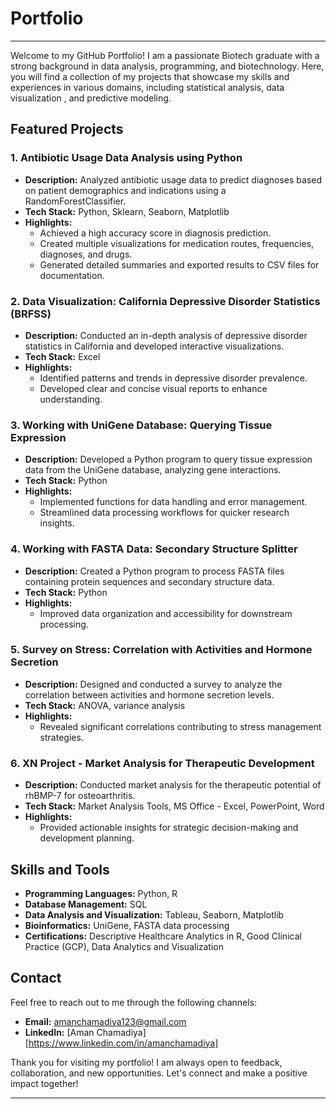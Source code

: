 # Portfolio

---

Welcome to my GitHub Portfolio! I am a passionate Biotech graduate with a strong background in data analysis, programming, and biotechnology. Here, you will find a collection of my projects that showcase my skills and experiences in various domains, including statistical analysis, data visualization , and predictive modeling.


## Featured Projects

### 1. Antibiotic Usage Data Analysis using Python
- **Description:** Analyzed antibiotic usage data to predict diagnoses based on patient demographics and indications using a RandomForestClassifier.
- **Tech Stack:** Python, Sklearn, Seaborn, Matplotlib
- **Highlights:**
  - Achieved a high accuracy score in diagnosis prediction.
  - Created multiple visualizations for medication routes, frequencies, diagnoses, and drugs.
  - Generated detailed summaries and exported results to CSV files for documentation.

### 2. Data Visualization: California Depressive Disorder Statistics (BRFSS)
- **Description:** Conducted an in-depth analysis of depressive disorder statistics in California and developed interactive visualizations.
- **Tech Stack:** Excel
- **Highlights:**
  - Identified patterns and trends in depressive disorder prevalence.
  - Developed clear and concise visual reports to enhance understanding.

### 3. Working with UniGene Database: Querying Tissue Expression
- **Description:** Developed a Python program to query tissue expression data from the UniGene database, analyzing gene interactions.
- **Tech Stack:** Python
- **Highlights:**
  - Implemented functions for data handling and error management.
  - Streamlined data processing workflows for quicker research insights.

### 4. Working with FASTA Data: Secondary Structure Splitter
- **Description:** Created a Python program to process FASTA files containing protein sequences and secondary structure data.
- **Tech Stack:** Python
- **Highlights:**
  - Improved data organization and accessibility for downstream processing.

### 5. Survey on Stress: Correlation with Activities and Hormone Secretion
- **Description:** Designed and conducted a survey to analyze the correlation between activities and hormone secretion levels.
- **Tech Stack:** ANOVA, variance analysis
- **Highlights:**
  - Revealed significant correlations contributing to stress management strategies.

### 6. XN Project - Market Analysis for Therapeutic Development
- **Description:** Conducted market analysis for the therapeutic potential of rhBMP-7 for osteoarthritis.
- **Tech Stack:** Market Analysis Tools, MS Office - Excel, PowerPoint, Word
- **Highlights:**
  - Provided actionable insights for strategic decision-making and development planning.

## Skills and Tools

- **Programming Languages:** Python, R
- **Database Management:** SQL
- **Data Analysis and Visualization:** Tableau, Seaborn, Matplotlib
- **Bioinformatics:** UniGene, FASTA data processing
- **Certifications:** Descriptive Healthcare Analytics in R, Good Clinical Practice (GCP), Data Analytics and Visualization

## Contact

Feel free to reach out to me through the following channels:

- **Email:** amanchamadiya123@gmail.com
- **LinkedIn:** [Aman Chamadiya][https://www.linkedin.com/in/amanchamadiya]

Thank you for visiting my portfolio! I am always open to feedback, collaboration, and new opportunities. Let's connect and make a positive impact together!

---
